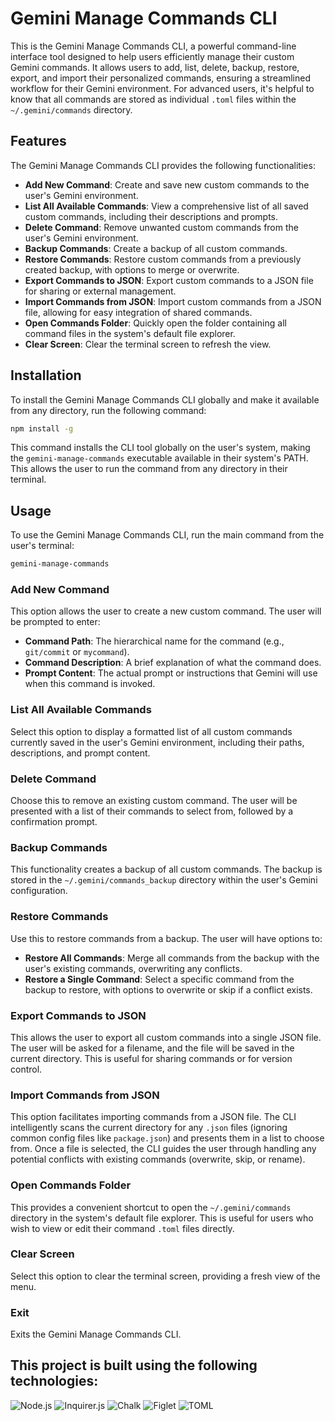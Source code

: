 # Gemini Manage Commands CLI

This is the Gemini Manage Commands CLI, a powerful command-line interface tool designed to help users efficiently manage their custom Gemini commands. It allows users to add, list, delete, backup, restore, export, and import their personalized commands, ensuring a streamlined workflow for their Gemini environment. For advanced users, it's helpful to know that all commands are stored as individual `.toml` files within the `~/.gemini/commands` directory.

## Features

The Gemini Manage Commands CLI provides the following functionalities:

*   **Add New Command**: Create and save new custom commands to the user's Gemini environment.
*   **List All Available Commands**: View a comprehensive list of all saved custom commands, including their descriptions and prompts.
*   **Delete Command**: Remove unwanted custom commands from the user's Gemini environment.
*   **Backup Commands**: Create a backup of all custom commands.
*   **Restore Commands**: Restore custom commands from a previously created backup, with options to merge or overwrite.
*   **Export Commands to JSON**: Export custom commands to a JSON file for sharing or external management.
*   **Import Commands from JSON**: Import custom commands from a JSON file, allowing for easy integration of shared commands.
*   **Open Commands Folder**: Quickly open the folder containing all command files in the system's default file explorer.
*   **Clear Screen**: Clear the terminal screen to refresh the view.


## Installation

To install the Gemini Manage Commands CLI globally and make it available from any directory, run the following command:

```bash
npm install -g
```

This command installs the CLI tool globally on the user's system, making the `gemini-manage-commands` executable available in their system's PATH. This allows the user to run the command from any directory in their terminal.



## Usage

To use the Gemini Manage Commands CLI, run the main command from the user's terminal:

```bash
gemini-manage-commands
```

### Add New Command

This option allows the user to create a new custom command. The user will be prompted to enter:

*   **Command Path**: The hierarchical name for the command (e.g., `git/commit` or `mycommand`).
*   **Command Description**: A brief explanation of what the command does.
*   **Prompt Content**: The actual prompt or instructions that Gemini will use when this command is invoked.

### List All Available Commands

Select this option to display a formatted list of all custom commands currently saved in the user's Gemini environment, including their paths, descriptions, and prompt content.

### Delete Command

Choose this to remove an existing custom command. The user will be presented with a list of their commands to select from, followed by a confirmation prompt.

### Backup Commands

This functionality creates a backup of all custom commands. The backup is stored in the `~/.gemini/commands_backup` directory within the user's Gemini configuration.

### Restore Commands

Use this to restore commands from a backup. The user will have options to:

*   **Restore All Commands**: Merge all commands from the backup with the user's existing commands, overwriting any conflicts.
*   **Restore a Single Command**: Select a specific command from the backup to restore, with options to overwrite or skip if a conflict exists.

### Export Commands to JSON

This allows the user to export all custom commands into a single JSON file. The user will be asked for a filename, and the file will be saved in the current directory. This is useful for sharing commands or for version control.

### Import Commands from JSON

This option facilitates importing commands from a JSON file. The CLI intelligently scans the current directory for any `.json` files (ignoring common config files like `package.json`) and presents them in a list to choose from. Once a file is selected, the CLI guides the user through handling any potential conflicts with existing commands (overwrite, skip, or rename).

### Open Commands Folder

This provides a convenient shortcut to open the `~/.gemini/commands` directory in the system's default file explorer. This is useful for users who wish to view or edit their command `.toml` files directly.

### Clear Screen

Select this option to clear the terminal screen, providing a fresh view of the menu.

### Exit

Exits the Gemini Manage Commands CLI.

## This project is built using the following technologies:

![Node.js](https://img.shields.io/badge/Node.js-gray?style=flat&logo=node.js&logoColor=white)
![Inquirer.js](https://img.shields.io/badge/inquirer-gray?style=flat)
![Chalk](https://img.shields.io/badge/chalk-gray?style=flat)
![Figlet](https://img.shields.io/badge/figlet-gray?style=flat)
![TOML](https://img.shields.io/badge/TOML-gray?style=flat)